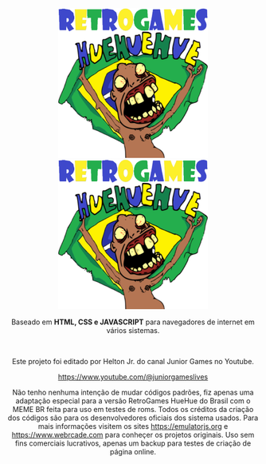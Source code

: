 
<div align = center>

<img width = 300 src = docs/Logo-light.png#gh-dark-mode-only>
<img width = 300 src = docs/Logo.png#gh-light-mode-only>
 
<br>

Baseado em **HTML, CSS e JAVASCRIPT** para navegadores de internet em vários sistemas.

<br>

Este projeto foi editado por Helton Jr. do canal Junior Games no Youtube.

https://www.youtube.com/@juniorgameslives

Não tenho nenhuma intenção de mudar códigos padrões, fiz apenas uma adaptação especial para a versão RetroGames HueHue do Brasil com o MEME BR feita para uso em testes de roms. Todos os créditos da criação dos códigos são para os desenvolvedores oficiais dos sistema usados. Para mais informações visitem os sites https://emulatorjs.org e https://www.webrcade.com para conheçer os projetos originais. Uso sem fins comerciais lucrativos, apenas um backup para testes de criação de página online.
